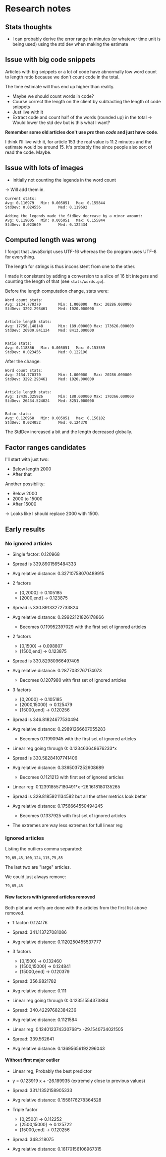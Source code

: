 # Research notes

## Stats thoughts
- I can probably derive the error range in minutes (or whatever time unit is being used) using the std dev when making the estimate

## Issue with big code snippets
Articles with big snippets or a lot of code have abnormally low word count to length ratio because we don't count code in the total.

The time estimate will thus end up higher than reality.

- Maybe we should count words in code?
- Course correct the length on the client by subtracting the length of code snippets
- Just live with it
- Extract code and count half of the words (rounded up) in the total -> Would lower the std dev but is this what I want?

**Remember some old articles don't use *pre* then *code* and just have code**.

I think I'll live with it, for article 153 the real value is 11.2 minutes and the estimate would be around 15. It's probably fine since people also sort of read the code. Maybe.

## Issue with lots of images
- Initially not counting the legends in the word count


-> Will add them in.
```
Current stats:
Avg: 0.116979   Min: 0.005051   Max: 0.155844
StdDev: 0.024556        Med: 0.119692

Adding the legends made the StdDev decrease by a minor amount:
Avg: 0.119005   Min: 0.005051   Max: 0.155844
StdDev: 0.023649        Med: 0.122434
```

## Computed length was wrong
I forgot that JavaScript uses UTF-16 whereas the Go program uses UTF-8 for everything.

The length for strings is thus inconsistent from one to the other.

I made it consistent by adding a conversion to a slice of 16 bit integers and counting the length of that (see `stats/words.go`).

Before the length computation change, stats were:
```
Word count stats:
Avg: 2134.770370        Min: 1.000000   Max: 20286.000000
StdDev: 3292.293461     Med: 1020.000000


Article length stats:
Avg: 17750.148148       Min: 189.000000 Max: 173626.000000
StdDev: 26939.841124    Med: 8413.000000


Ratio stats:
Avg: 0.118856   Min: 0.005051   Max: 0.153559
StdDev: 0.023456        Med: 0.122196
```

After the change:
```
Word count stats:
Avg: 2134.770370        Min: 1.000000   Max: 20286.000000
StdDev: 3292.293461     Med: 1020.000000


Article length stats:
Avg: 17438.325926       Min: 188.000000 Max: 170366.000000
StdDev: 26434.524024    Med: 8251.000000


Ratio stats:
Avg: 0.120968   Min: 0.005051   Max: 0.156182
StdDev: 0.024052        Med: 0.124370
```

The StdDev increased a bit and the length decreased globally.

## Factor ranges candidates
I'll start with just two:

- Below length 2000
- After that

Another possibility:
- Below 2000
- 2000 to 15000
- After 15000

-> Looks like I should replace 2000 with 1500.

## Early results

### No ignored articles
- Single factor: 0.120968
- Spread is 339.8901565484333
- Avg relative distance: 0.32710758070489915

- 2 factors
    - [0,2000] -> 0.105185
    - [2000,end] -> 0.123875
- Spread is 330.89133272733824
- Avg relative distance: 0.29922121826178866
    - Becomes 0.119952397029 with the first set of ignored articles

- 2 factors
    - [0,1500] -> 0.098807
    - [1500,end] -> 0.123875
- Spread is 330.82980966497405
- Avg relative distance: 0.2877032767174073
    - Becomes 0.1207980 with first set of ignored articles

- 3 factors
    - [0,2000] -> 0.105185
    - [2000,15000] -> 0.125479
    - [15000,end] -> 0.120256
- Spread is 346.81824677530494
- Avg relative distance: 0.29891266607055283
    - Becomes 0.11990945 with the first set of ignored articles

- Linear reg going through 0: 0.123463648676233*x 
- Spread is 330.58284107741406
- Avg relative distance: 0.3365037252608689
    - Becomes 0.1121213 with first set of ignored articles

- Linear reg: 0.123918557180491*x -26.1618180135265
- Spread is 329.8185921134582 but all the other metrics look better
- Avg relative distance: 0.1756664550494245
    - Becomes 0.1337925 with first set of ignored articles
- The extremes are way less extremes for full linear reg

### Ignored articles
Listing the outliers comma separated:
```
79,65,45,100,124,115,75,85
```
The last two are "large" articles.

We could just always remove:
```
79,65,45
```

#### New factors with ignored articles removed
Both plot and verify are done with the articles from the first list above removed.

- 1 factor: 0.124176
- Spread: 341.113727081086
- Avg relative distance: 0.1120250455537777

- 3 factors
    - [0,1500] -> 0.132460
    - [1500,15000] -> 0.124841
    - [15000,end] -> 0.120379
- Spread: 356.9821782
- Avg relative distance: 0.111

- Linear reg going through 0: 0.12351554373884
- Spread: 340.42297682384236
- Avg relative distance: 0.1121584

- Linear reg: 0.124012374330768*x -29.1540734021505
- Spread: 339.562641
- Avg relative distance: 0.13695656192296043

#### Without first major outlier

- Linear reg, Probably the best predictor
- y = 0.123919 x + -26.189935 (extremely close to previous values)
- Spread: 331.11352158905333
- Avg relative distance: 0.1558176278364528

- Triple factor
    - [0,2500] -> 0.112252
    - [2500,15000] -> 0.125722
    - [15000,end] -> 0.120256
- Spread: 348.218075
- Avg relative distance: 0.16170156106967315

